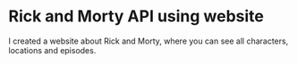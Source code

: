 # Rick and Morty API using website

I created a website about Rick and Morty, where you can see all characters, locations and episodes.


